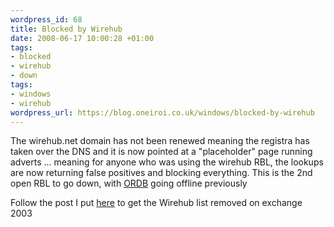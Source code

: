 ```yaml
--- 
wordpress_id: 68
title: Blocked by Wirehub
date: 2008-06-17 10:00:28 +01:00
tags: 
- blocked
- wirehub
- down
tags: 
- windows
- wirehub
wordpress_url: https://blog.oneiroi.co.uk/windows/blocked-by-wirehub
---
```

The wirehub.net domain has not been renewed meaning the registra has taken over the DNS and it is now pointed at a "placeholder" page running adverts ... meaning for anyone who was using the wirehub RBL, the lookups are now returning false positives and blocking everything. This is the 2nd open RBL to go down, with <a href="https://blog.oneiroi.co.uk/tag/ordb">ORDB</a> going offline previously

<p>Follow the post I put <a href="https://blog.oneiroi.co.uk/windows/blocked-by-ordb">here</a> to get the Wirehub list removed on exchange 2003</p>

